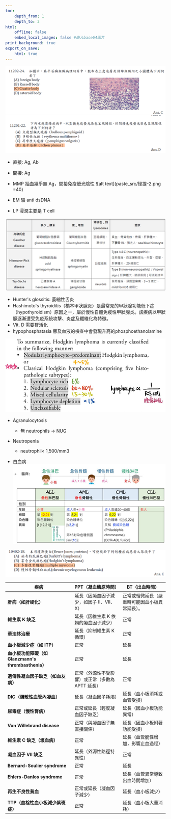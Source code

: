 ```yaml
---
toc:
    depth_from: 1
    depth_to: 3
html:
    offline: false
    embed_local_images: false #嵌入base64圖片
print_background: true
export_on_save:
    html: true
---
```



![alt text](paste_src/怪提.png)
![alt text](paste_src/怪提-1.png)

- 直接: Ag, Ab 
- 間接: Ag
- MMP 抽血幾乎無 Ag，間接免疫螢光陰性
![alt text](paste_src/怪提-2.png =40)


- EM 驗 anti dsDNA
- LP 浸潤主要是 T cell

![alt text](paste_src/怪提-3.png)

- Hunter's glossitis: 萎縮性舌炎
- Hashimoto's thyroiditis（橋本甲狀腺炎）是最常見的甲狀腺功能低下症（hypothyroidism）原因之一，屬於慢性自體免疫性甲狀腺炎。該疾病以甲狀腺逐漸遭受免疫系統攻擊、炎症及纖維化為特徵。
- Vit. D 需要腎活化
- hypophosphatasia 尿及血液的檢查中會發現升高的phosphoethanolamine

![alt text](paste_src/怪提-4.png)


- Agranulocytosis 
  - 無 neutrophils &rarr; NUG 
- Neutropenia
  - neutrophil< 1,500/mm3

- 白血病
![alt text](paste_src/怪提-5.png)

![alt text](paste_src/怪提-6.png)


| **疾病**                | **PPT（凝血酶原時間）**                     | **BT（出血時間）**                     |
|-------------------------|--------------------------------------------|---------------------------------------|
| **肝病（如肝硬化）**    | 延長（因凝血因子減少，如因子 II、VII、X）   | 正常或輕微延長（嚴重時可能因血小板異常延長）。 |
| **維生素 K 缺乏**       | 延長（因維生素 K 依賴的凝血因子減少）       | 正常                                   |
| **華法林治療**          | 延長（抑制維生素 K 循環）                   | 正常                                   |
| **血小板減少症（如 ITP）**| 正常                                       | 延長                                   |
| **血小板功能障礙（如 Glanzmann's thrombasthenia）** | 正常                                      | 延長                                   |
| **遺傳性凝血因子缺乏（如血友病）** | 正常（外源性不受影響）或正常（多數為 APTT 延長）| 正常                                   |
| **DIC（瀰散性血管內凝血）** | 延長（凝血因子耗竭）                       | 延長（血小板消耗或血管受損）            |
| **尿毒症（慢性腎病）**   | 正常或延長（輕度凝血因子缺乏）             | 延長（因血小板功能異常）               |
| **Von Willebrand disease** | 正常（與凝血因子無直接關係）               | 延長（因血小板附著功能受損）            |
| **維生素 C 缺乏（壞血病）** | 正常                                      | 延長（血管脆性增加，影響止血過程）       |
| **凝血因子 VII 缺乏**   | 延長（外源性路徑特異性）                   | 正常                                   |
| **Bernard-Soulier syndrome** | 正常                                      | 延長                                   |
| **Ehlers-Danlos syndrome** | 正常                                      | 延長（血管異常導致出血時間增加）         |
| **再生不良性貧血**      | 正常或延長（凝血因子減少）                 | 延長（血小板減少）                      |
| **TTP（血栓性血小板減少紫斑症）** | 正常                                      | 延長（血小板大量消耗）                  |

